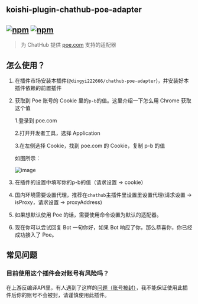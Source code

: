 ## koishi-plugin-chathub-poe-adapter

## [![npm](https://img.shields.io/npm/v/@dingyi222666/koishi-plugin-chathub-poe-adapter/next)](https://www.npmjs.com/package/@dingyi222666/koishi-plugin-chathub-poe-adapter) [![npm](https://img.shields.io/npm/dm/@dingyi222666/koishi-plugin-chathub-poe-adapter)](https://www.npmjs.com/package//@dingyi222666/koishi-plugin-chathub-poe-adapter)

> 为 ChatHub 提供 [poe.com](https://poe.com) 支持的适配器

## 怎么使用？

1. 在插件市场安装本插件(`@dingyi222666/chathub-poe-adapter`)，并安装好本插件依赖的前置插件
2. 获取到 Poe 账号的 Cookie 里的`p-b`的值。这里介绍一下怎么用 Chrome 获取这个值

    1.登录到 poe.com

    2.打开开发者工具，选择 Application

    3.在左侧选择 Cookie，找到 poe.com 的 Cookie，复制 p-b 的值

    如图所示：

    ![image](../../screenshots/poe_cookies.png)

3. 在插件的设置中填写你的p-b的值（请求设置 -> cookie）

4. 国内环境需要设置代理，推荐在`chathub`主插件里设置里设置代理(请求设置 -> isProxy，请求设置 -> proxyAddress)

5. 如果想默认使用 Poe 的话，需要使用命令设置为默认的适配器。

6. 现在你可以尝试回复 Bot 一句你好，如果 Bot 响应了你，那么恭喜你，你已经成功接入了 Poe。

## 常见问题

### 目前使用这个插件会对账号有风险吗？

在上游反编译API里，有人遇到了这样的[问题（账号被封）](https://github.com/ading2210/poe-api/issues/54)，我不能保证使用此插件后你的账号不会被封，请谨慎使用此插件。
